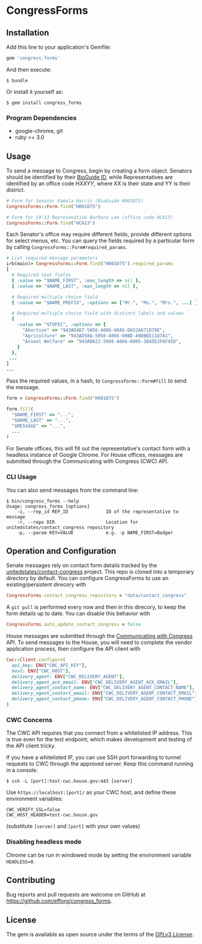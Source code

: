 # CongressForms


## Installation

Add this line to your application's Gemfile:

```ruby
gem 'congress_forms'
```

And then execute:

    $ bundle

Or install it yourself as:

    $ gem install congress_forms


### Program Dependencies

  * google-chrome, git
  * ruby >= 3.0


## Usage

To send a message to Congress, begin by creating a form object. Senators should be identified by their [BioGuide ID](https://www.congress.gov/help/field-values/member-bioguide-ids), while Representatives are identified by an office code H*XXYY*, where XX is their state and YY is their district.

```ruby
# Form for Senator Kamala Harris (BioGuide H001075)
CongressForms::Form.find("H001075")

# Form for CA-13 Represenative Barbara Lee (office code HCA13)
CongressForms::Form.find("HCA13")
```

Each Senator's office may require different fields, provide different options for select menus, etc. You can query the fields required by a particular form by calling `CongressForms::Form#required_params`.

```ruby
# List required message parameters
irb(main)> CongressForms::Form.find("H001075").required_params
[
  # Required text fields
  { :value => "$NAME_FIRST", :max_length => nil },
  { :value => "$NAME_LAST", :max_length => nil },

  # Required multiple choice field
  { :value => "$NAME_PREFIX", :options => ["Mr.", "Ms.", "Mrs.", ...] },

  # Required multiple choice field with distinct labels and values
  {
    :value => "$TOPIC", :options => {
      "Abortion" => "943AD4D7-5056-A066-60A5-D652A671D70E",
      "Agriculture" => "943AD58A-5056-A066-60BD-A9DBEE1187A1",
      "Animal Welfare" => "943AD622-5056-A066-6065-1B45E2F6F45D",
    }
  },
 ...
]
...
```

Pass the required values, in a hash, to `CongressForms::Form#fill` to send the message.

```ruby
form = CongressForms::Form.find("H001075")

form.fill(
  "$NAME_FIRST" => "...",
  "$NAME_LAST" => "...",
  "$MESSAGE" => "...",
  ...
)
```

For Senate offices, this will fill out the representative's contact form with a headless instance of Google Chrome. For House offices, messages are submitted through the Communicating with Congress (CWC) API.


### CLI Usage

You can also send messages from the command line:

```
$ bin/congress_forms --help
Usage: congress_forms [options]
    -i, --rep_id REP_ID              ID of the representative to message
    -r, --repo DIR                   Location for unitedstates/contact_congress repository
    -p, --param KEY=VALUE            e.g. -p NAME_FIRST=Badger
```


## Operation and Configuration

Senate messages rely on contact form details tracked by the [unitedstates/contact-congress](https://github.com/unitedstates/contact-congress) project. This repo is cloned into a temporary directory by default. You can configure CongressForms to use an existing/persistent direcory with

```ruby
CongressForms.contact_congress_repository = "data/contact_congress"
```

A `git pull` is performed every now and then in this direcory, to keep the form details up to date. You can disable this behavior with

```ruby
CongressForms.auto_update_contact_congress = false
```

House messages are submitted through the [Communicating with Congress](https://www.house.gov/doing-business-with-the-house/communicating-with-congress-cwc) API. To send messages to the House, you will need to complete the vendor application process, then configure the API client with

```ruby
Cwc::Client.configure(
  api_key: ENV["CWC_API_KEY"],
  host: ENV["CWC_HOST"],
  delivery_agent: ENV["CWC_DELIVERY_AGENT"],
  delivery_agent_ack_email: ENV["CWC_DELIVERY_AGENT_ACK_EMAIL"],
  delivery_agent_contact_name: ENV["CWC_DELIVERY_AGENT_CONTACT_NAME"],
  delivery_agent_contact_email: ENV["CWC_DELIVERY_AGENT_CONTACT_EMAIL"],
  delivery_agent_contact_phone: ENV["CWC_DELIVERY_AGENT_CONTACT_PHONE"]
)
```

### CWC Concerns

The CWC API requires that you connect from a whitelisted IP address. This is true even for the test endpoint, which makes development and testing of the API client tricky.

If you have a whitelisted IP, you can use SSH port forwarding to tunnel requests to CWC through the approved server. Keep this command running in a console:

```
$ ssh -L [port]:test-cwc.house.gov:443 [server]
```

Use `https://localhost:[port]/` as your CWC host, and define these environment variables:

```
CWC_VERIFY_SSL=false
CWC_HOST_HEADER=test-cwc.house.gov
```

(substitute `[server]` and `[port]` with your own values)

### Disabling headless mode

Chrome can be run in windowed mode by setting the environment variable `HEADLESS=0`.

## Contributing

Bug reports and pull requests are welcome on GitHub at https://github.com/efforg/congress_forms.


## License

The gem is available as open source under the terms of the [GPLv3 License](https://github.com/EFForg/congress_forms/blob/master/LICENSE.txt).

